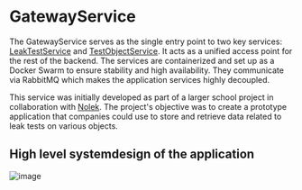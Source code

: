 # GatewayService

The GatewayService serves as the single entry point to two key services: [LeakTestService](https://github.com/olavlinddam/LeakTestService) and [TestObjectService](https://github.com/olavlinddam/TestObjectService). It acts as a unified access point for the rest of the backend. The services are containerized and set up as a Docker Swarm to ensure stability and high availability. They communicate via RabbitMQ which makes the application services highly decoupled.

This service was initially developed as part of a larger school project in collaboration with [Nolek](https://nolek.dk/). The project's objective was to create a prototype application that companies could use to store and retrieve data related to leak tests on various objects.

## High level systemdesign of the application
![image](https://github.com/olavlinddam/LeakTestService/assets/110632249/1d7d8b52-6003-41d7-8fd5-e8697e909d16)
